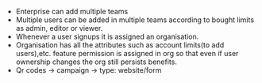 - Enterprise can add multiple teams
- Multiple users can be added in multiple teams according to bought limits as admin, editor or viewer.
- Whenever a user signups it is assigned an organisation.
- Organisation has all the attributes such as account limits(to add users),etc. feature permission is assigned in org so that even if user ownership changes the org still persists benefits.
- Qr codes -> campaign -> type: website/form